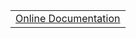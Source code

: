 <table>
    <tr>
        <td>
            <a href="https://github.com/Cysharp/UniTask">Online Documentation</a>
        </td>
    </tr>
</table>
